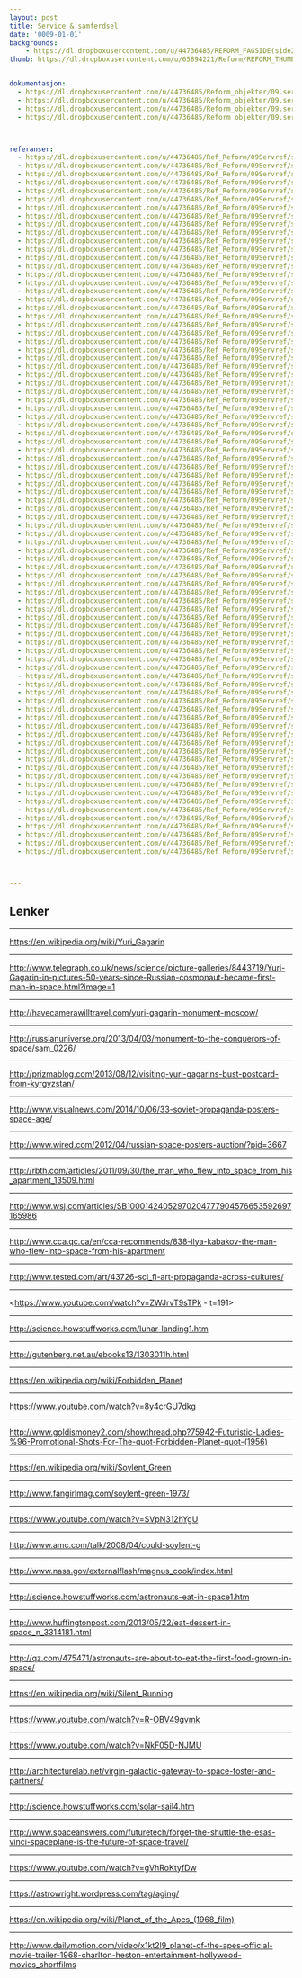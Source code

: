 ```yaml
---
layout: post
title: Service & samferdsel
date: '0009-01-01'
backgrounds:
    - https://dl.dropboxusercontent.com/u/44736485/REFORM_FAGSIDE(side2)/09.ServiceSamferdsel2m.jpg
thumb: https://dl.dropboxusercontent.com/u/65894221/Reform/REFORM_THUMBNAILS/09.ServiceSamferdsel.jpg


dokumentasjon:
  - https://dl.dropboxusercontent.com/u/44736485/Reform_objekter/09.serSam1.jpg
  - https://dl.dropboxusercontent.com/u/44736485/Reform_objekter/09.serSam2.jpg
  - https://dl.dropboxusercontent.com/u/44736485/Reform_objekter/09.serSam3.jpg
  - https://dl.dropboxusercontent.com/u/44736485/Reform_objekter/09.serSam4.jpg



referanser:
  - https://dl.dropboxusercontent.com/u/44736485/Ref_Reform/09Servref/servref01.jpg
  - https://dl.dropboxusercontent.com/u/44736485/Ref_Reform/09Servref/servref02.jpg
  - https://dl.dropboxusercontent.com/u/44736485/Ref_Reform/09Servref/servref03.jpg
  - https://dl.dropboxusercontent.com/u/44736485/Ref_Reform/09Servref/servref04.jpg
  - https://dl.dropboxusercontent.com/u/44736485/Ref_Reform/09Servref/servref05.jpg
  - https://dl.dropboxusercontent.com/u/44736485/Ref_Reform/09Servref/servref06.jpg
  - https://dl.dropboxusercontent.com/u/44736485/Ref_Reform/09Servref/servref07.jpg
  - https://dl.dropboxusercontent.com/u/44736485/Ref_Reform/09Servref/servref08.jpg
  - https://dl.dropboxusercontent.com/u/44736485/Ref_Reform/09Servref/servref09.jpg
  - https://dl.dropboxusercontent.com/u/44736485/Ref_Reform/09Servref/servref10.jpg
  - https://dl.dropboxusercontent.com/u/44736485/Ref_Reform/09Servref/servref11.jpg
  - https://dl.dropboxusercontent.com/u/44736485/Ref_Reform/09Servref/servref12.jpg
  - https://dl.dropboxusercontent.com/u/44736485/Ref_Reform/09Servref/servref13.jpg
  - https://dl.dropboxusercontent.com/u/44736485/Ref_Reform/09Servref/servref14.jpg
  - https://dl.dropboxusercontent.com/u/44736485/Ref_Reform/09Servref/servref14b.jpg
  - https://dl.dropboxusercontent.com/u/44736485/Ref_Reform/09Servref/servref14c.jpg
  - https://dl.dropboxusercontent.com/u/44736485/Ref_Reform/09Servref/servref15.jpg
  - https://dl.dropboxusercontent.com/u/44736485/Ref_Reform/09Servref/servref16.jpg
  - https://dl.dropboxusercontent.com/u/44736485/Ref_Reform/09Servref/servref17.jpg
  - https://dl.dropboxusercontent.com/u/44736485/Ref_Reform/09Servref/servref18.jpg
  - https://dl.dropboxusercontent.com/u/44736485/Ref_Reform/09Servref/servref18b.jpg
  - https://dl.dropboxusercontent.com/u/44736485/Ref_Reform/09Servref/servref18c.jpg
  - https://dl.dropboxusercontent.com/u/44736485/Ref_Reform/09Servref/servref19.jpg
  - https://dl.dropboxusercontent.com/u/44736485/Ref_Reform/09Servref/servref20.jpg
  - https://dl.dropboxusercontent.com/u/44736485/Ref_Reform/09Servref/servref21.jpg
  - https://dl.dropboxusercontent.com/u/44736485/Ref_Reform/09Servref/servref21b.jpg
  - https://dl.dropboxusercontent.com/u/44736485/Ref_Reform/09Servref/servref22.jpg
  - https://dl.dropboxusercontent.com/u/44736485/Ref_Reform/09Servref/servref23.jpg
  - https://dl.dropboxusercontent.com/u/44736485/Ref_Reform/09Servref/servref24.jpg
  - https://dl.dropboxusercontent.com/u/44736485/Ref_Reform/09Servref/servref25.jpg
  - https://dl.dropboxusercontent.com/u/44736485/Ref_Reform/09Servref/servref26.jpg
  - https://dl.dropboxusercontent.com/u/44736485/Ref_Reform/09Servref/servref26b.jpg
  - https://dl.dropboxusercontent.com/u/44736485/Ref_Reform/09Servref/servref27.jpg
  - https://dl.dropboxusercontent.com/u/44736485/Ref_Reform/09Servref/servref28.jpg
  - https://dl.dropboxusercontent.com/u/44736485/Ref_Reform/09Servref/servref29.jpg
  - https://dl.dropboxusercontent.com/u/44736485/Ref_Reform/09Servref/servref30.jpg
  - https://dl.dropboxusercontent.com/u/44736485/Ref_Reform/09Servref/servref31.jpg
  - https://dl.dropboxusercontent.com/u/44736485/Ref_Reform/09Servref/servref32.jpg
  - https://dl.dropboxusercontent.com/u/44736485/Ref_Reform/09Servref/servref33.jpg
  - https://dl.dropboxusercontent.com/u/44736485/Ref_Reform/09Servref/servref34.jpg
  - https://dl.dropboxusercontent.com/u/44736485/Ref_Reform/09Servref/servref35.jpg
  - https://dl.dropboxusercontent.com/u/44736485/Ref_Reform/09Servref/servref35b.jpg
  - https://dl.dropboxusercontent.com/u/44736485/Ref_Reform/09Servref/servref35c.jpg
  - https://dl.dropboxusercontent.com/u/44736485/Ref_Reform/09Servref/servref36.jpg
  - https://dl.dropboxusercontent.com/u/44736485/Ref_Reform/09Servref/servref37.jpg
  - https://dl.dropboxusercontent.com/u/44736485/Ref_Reform/09Servref/servref38.jpg
  - https://dl.dropboxusercontent.com/u/44736485/Ref_Reform/09Servref/servref39.jpg
  - https://dl.dropboxusercontent.com/u/44736485/Ref_Reform/09Servref/servref40.jpg
  - https://dl.dropboxusercontent.com/u/44736485/Ref_Reform/09Servref/servref41.jpg
  - https://dl.dropboxusercontent.com/u/44736485/Ref_Reform/09Servref/servref42.jpg
  - https://dl.dropboxusercontent.com/u/44736485/Ref_Reform/09Servref/servref43.jpg
  - https://dl.dropboxusercontent.com/u/44736485/Ref_Reform/09Servref/servref44.jpg
  - https://dl.dropboxusercontent.com/u/44736485/Ref_Reform/09Servref/servref45.jpg
  - https://dl.dropboxusercontent.com/u/44736485/Ref_Reform/09Servref/servref46.jpg
  - https://dl.dropboxusercontent.com/u/44736485/Ref_Reform/09Servref/servref47.jpg
  - https://dl.dropboxusercontent.com/u/44736485/Ref_Reform/09Servref/servref48.jpg
  - https://dl.dropboxusercontent.com/u/44736485/Ref_Reform/09Servref/servref48b.jpg
  - https://dl.dropboxusercontent.com/u/44736485/Ref_Reform/09Servref/servref49.jpg
  - https://dl.dropboxusercontent.com/u/44736485/Ref_Reform/09Servref/servref50.jpg
  - https://dl.dropboxusercontent.com/u/44736485/Ref_Reform/09Servref/servref51.jpg
  - https://dl.dropboxusercontent.com/u/44736485/Ref_Reform/09Servref/servref52.jpg
  - https://dl.dropboxusercontent.com/u/44736485/Ref_Reform/09Servref/servref53.jpg
  - https://dl.dropboxusercontent.com/u/44736485/Ref_Reform/09Servref/servref54.jpg
  - https://dl.dropboxusercontent.com/u/44736485/Ref_Reform/09Servref/servref55.jpg
  - https://dl.dropboxusercontent.com/u/44736485/Ref_Reform/09Servref/servref56.jpg
  - https://dl.dropboxusercontent.com/u/44736485/Ref_Reform/09Servref/servref57.jpg
  - https://dl.dropboxusercontent.com/u/44736485/Ref_Reform/09Servref/servref58.jpg
  - https://dl.dropboxusercontent.com/u/44736485/Ref_Reform/09Servref/servref59.jpg
  - https://dl.dropboxusercontent.com/u/44736485/Ref_Reform/09Servref/servref60.jpg
  - https://dl.dropboxusercontent.com/u/44736485/Ref_Reform/09Servref/servref61.jpg
  - https://dl.dropboxusercontent.com/u/44736485/Ref_Reform/09Servref/servref62.jpg
  - https://dl.dropboxusercontent.com/u/44736485/Ref_Reform/09Servref/servref63.jpg
  - https://dl.dropboxusercontent.com/u/44736485/Ref_Reform/09Servref/servref64.jpg
  - https://dl.dropboxusercontent.com/u/44736485/Ref_Reform/09Servref/servref65.jpg
  - https://dl.dropboxusercontent.com/u/44736485/Ref_Reform/09Servref/servref66.jpg
  - https://dl.dropboxusercontent.com/u/44736485/Ref_Reform/09Servref/servref67.jpg
  - https://dl.dropboxusercontent.com/u/44736485/Ref_Reform/09Servref/servref68.jpg
  - https://dl.dropboxusercontent.com/u/44736485/Ref_Reform/09Servref/servref69.jpg
  - https://dl.dropboxusercontent.com/u/44736485/Ref_Reform/09Servref/servref70.jpg
  - https://dl.dropboxusercontent.com/u/44736485/Ref_Reform/09Servref/servref71.jpg
  - https://dl.dropboxusercontent.com/u/44736485/Ref_Reform/09Servref/servref72.jpg
  - https://dl.dropboxusercontent.com/u/44736485/Ref_Reform/09Servref/servref73.jpg
  - https://dl.dropboxusercontent.com/u/44736485/Ref_Reform/09Servref/servref74.jpg
  - https://dl.dropboxusercontent.com/u/44736485/Ref_Reform/09Servref/servref75.jpg



---
```



## Lenker

* * *
<https://en.wikipedia.org/wiki/Yuri_Gagarin>

* * *
<http://www.telegraph.co.uk/news/science/picture-galleries/8443719/Yuri-Gagarin-in-pictures-50-years-since-Russian-cosmonaut-became-first-man-in-space.html?image=1>

* * *
<http://havecamerawilltravel.com/yuri-gagarin-monument-moscow/>

* * *
<http://russianuniverse.org/2013/04/03/monument-to-the-conquerors-of-space/sam_0226/>

* * *
<http://prizmablog.com/2013/08/12/visiting-yuri-gagarins-bust-postcard-from-kyrgyzstan/>

* * *
<http://www.visualnews.com/2014/10/06/33-soviet-propaganda-posters-space-age/>

* * *
<http://www.wired.com/2012/04/russian-space-posters-auction/?pid=3667>

* * *
<http://rbth.com/articles/2011/09/30/the_man_who_flew_into_space_from_his_apartment_13509.html>

* * *
<http://www.wsj.com/articles/SB10001424052970204777904576653592697165986>

* * *
<http://www.cca.qc.ca/en/cca-recommends/838-ilya-kabakov-the-man-who-flew-into-space-from-his-apartment>

* * *
<http://www.tested.com/art/43726-sci_fi-art-propaganda-across-cultures/>

* * *
<https://www.youtube.com/watch?v=ZWJrvT9sTPk - t=191>

* * *
<http://science.howstuffworks.com/lunar-landing1.htm>

* * *
<http://gutenberg.net.au/ebooks13/1303011h.html>

* * *
<https://en.wikipedia.org/wiki/Forbidden_Planet>

* * *
<https://www.youtube.com/watch?v=8y4crGU7dkg>

* * *
<http://www.goldismoney2.com/showthread.php?75942-Futuristic-Ladies-%96-Promotional-Shots-For-The-quot-Forbidden-Planet-quot-(1956)>

* * *
<https://en.wikipedia.org/wiki/Soylent_Green>

* * *
<http://www.fangirlmag.com/soylent-green-1973/>

* * *
<https://www.youtube.com/watch?v=SVpN312hYgU>

* * *
<http://www.amc.com/talk/2008/04/could-soylent-g>

* * *
<http://www.nasa.gov/externalflash/magnus_cook/index.html>

* * *
<http://science.howstuffworks.com/astronauts-eat-in-space1.htm>

* * *
<http://www.huffingtonpost.com/2013/05/22/eat-dessert-in-space_n_3314181.html>

* * *
<http://qz.com/475471/astronauts-are-about-to-eat-the-first-food-grown-in-space/>

* * *
<https://en.wikipedia.org/wiki/Silent_Running>

* * *
<https://www.youtube.com/watch?v=R-OBV49gvmk>

* * *
<https://www.youtube.com/watch?v=NkF05D-NJMU>

* * *
<http://architecturelab.net/virgin-galactic-gateway-to-space-foster-and-partners/>

* * *
<http://science.howstuffworks.com/solar-sail4.htm>

* * *
<http://www.spaceanswers.com/futuretech/forget-the-shuttle-the-esas-vinci-spaceplane-is-the-future-of-space-travel/>

* * *
<https://www.youtube.com/watch?v=gVhRoKtyfDw>

* * *
<https://astrowright.wordpress.com/tag/aging/>

* * *
<https://en.wikipedia.org/wiki/Planet_of_the_Apes_(1968_film)>

* * *
<http://www.dailymotion.com/video/x1kt2l9_planet-of-the-apes-official-movie-trailer-1968-charlton-heston-entertainment-hollywood-movies_shortfilms>
